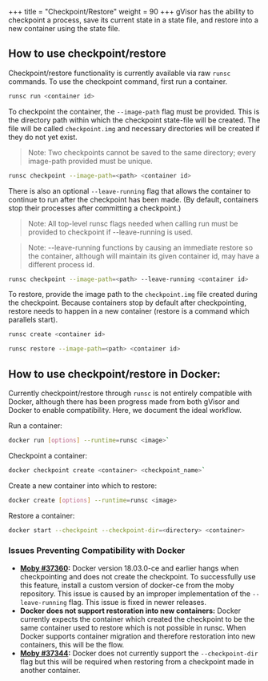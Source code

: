 +++
title = "Checkpoint/Restore"
weight = 90
+++
gVisor has the ability to checkpoint a process, save its current state in a
state file, and restore into a new container using the state file.

## How to use checkpoint/restore

Checkpoint/restore functionality is currently available via raw `runsc`
commands. To use the checkpoint command, first run a container.

```bash
runsc run <container id>
```

To checkpoint the container, the `--image-path` flag must be provided. This is
the directory path within which the checkpoint state-file will be created. The
file will be called `checkpoint.img` and necessary directories will be created
if they do not yet exist.

> Note: Two checkpoints cannot be saved to the same directory; every image-path
> provided must be unique.

```bash
runsc checkpoint --image-path=<path> <container id>
```

There is also an optional `--leave-running` flag that allows the container to
continue to run after the checkpoint has been made. (By default, containers stop
their processes after committing a checkpoint.)

> Note: All top-level runsc flags needed when calling run must be provided to
> checkpoint if --leave-running is used.

> Note: --leave-running functions by causing an immediate restore so the
> container, although will maintain its given container id, may have a different
> process id.

```bash
runsc checkpoint --image-path=<path> --leave-running <container id>
```

To restore, provide the image path to the `checkpoint.img` file created during
the checkpoint. Because containers stop by default after checkpointing, restore
needs to happen in a new container (restore is a command which parallels start).

```bash
runsc create <container id>

runsc restore --image-path=<path> <container id>
```

## How to use checkpoint/restore in Docker:

Currently checkpoint/restore through `runsc` is not entirely compatible with
Docker, although there has been progress made from both gVisor and Docker to
enable compatibility. Here, we document the ideal workflow.

Run a container:

```bash
docker run [options] --runtime=runsc <image>`
```

Checkpoint a container:

```bash
docker checkpoint create <container> <checkpoint_name>`
```

Create a new container into which to restore:

```bash
docker create [options] --runtime=runsc <image>
```

Restore a container:

```bash
docker start --checkpoint --checkpoint-dir=<directory> <container>
```

### Issues Preventing Compatibility with Docker

*   **[Moby #37360][leave-running]:** Docker version 18.03.0-ce and earlier hangs
    when checkpointing and does not create the checkpoint. To successfully use
    this feature, install a custom version of docker-ce from the moby repository.
    This issue is caused by an improper implementation of the `--leave-running`
    flag. This issue is fixed in newer releases.
*   **Docker does not support restoration into new containers:** Docker currently
    expects the container which created the checkpoint to be the same container
    used to restore which is not possible in runsc. When Docker supports container
    migration and therefore restoration into new containers, this will be the
    flow.
*   **[Moby #37344][checkpoint-dir]:** Docker does not currently support the
    `--checkpoint-dir` flag but this will be required when restoring from a
    checkpoint made in another container.

[leave-running]: https://github.com/moby/moby/pull/37360
[checkpoint-dir]: https://github.com/moby/moby/issues/37344
